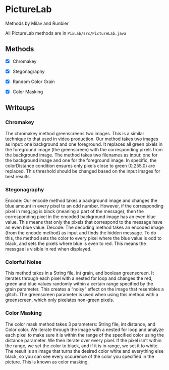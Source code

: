 # PictureLab
Methods by Milav and Runbier

All PictureLab methods are in `PixLab/src/PictureLab.java`

## Methods
* [X] Chromakey
* [X] Stegonagraphy
* [X] Random Color Grain
* [X] Color Masking


## Writeups
### Chromakey
The chromakey method greenscreens two images. This is a similar technique to that used in video production. Our method takes two images as input: one background and one foreground. It replaces all green pixels in the foreground image (the greenscreen) with the corresponding pixels from the background image. The method takes two filenames as input: one for the background image and one for the foreground image. In specific, the colorDistance condition ensures only pixels close to green (0,255,0) are replaced. This threshold should be changed based on the input images for best results.


### Stegonagraphy
Encode: Our encode method takes a background image and changes the blue amount in every pixel to an odd number. However, if the corresponding pixel in msg.jpg is black (meaning a part of the message), then the corresponding pixel in the encoded background image has an even blue value. This means that only the pixels that correspond to the message have an even blue value.
Decode: The decoding method takes an encoded image (from the encode method) as input and finds the hidden message. To do this, the method sets the color to every pixel where the blue value is odd to black, and sets the pixels where blue is even to red. This means the messgae is visible in red when displayed.


### Colorful Noise
This method takes in a String file, int grain, and boolean greenscreen. It iterates through each pixel with a nested for loop and changes the red, green and blue values randomly within a certain range specified by the grain parameter. This creates a “noisy” effect on the image that resembles a glitch. The greenscreen parameter is used when using this method with a greenscreen, which only pixelates non-green pixels.



### Color Masking
The color mask method takes 3 parameters: String file, int distance, and Color color. We iterate through the image with a nested for loop and analyze each pixel to make sure it is within the range of the specified color using the distance parameter. We then iterate over every pixel. If the pixel isn’t within the range, we set the color to black, and if it is in range, we set it to white. The result is an image that turns the desired color white and everything else black, so you can see every occurence of the color you specified in the picture. This is known as color masking.


